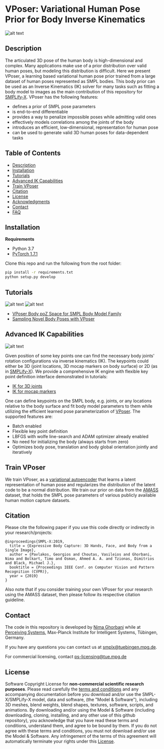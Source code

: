 # VPoser: Variational Human Pose Prior for Body Inverse Kinematics

![alt text](../support_data/vposer_samples.png "Novel Human Poses Sampled From the VPoser.")

## Description

The articulated 3D pose of the human body is high-dimensional and complex.
Many applications make use of a prior distribution over valid human poses, but modeling this distribution is difficult.
Here we present VPoser, a learning based variational human pose prior trained from a large dataset of human poses represented as SMPL bodies.
This body prior can be used as an Inverse Kinematics (IK) solver for many tasks such as fitting a body model to images
as the main contribution of this repository for [SMPLify-X](https://smpl-x.is.tue.mpg.de/).
VPoser has the following features:

- defines a prior of SMPL pose parameters
- is end-to-end differentiable
- provides a way to penalize impossible poses while admitting valid ones
- effectively models correlations among the joints of the body
- introduces an efficient, low-dimensional, representation for human pose
- can be used to generate valid 3D human poses for data-dependent tasks

## Table of Contents

* [Description](#description)
* [Installation](#installation)
* [Tutorials](#tutorials)
* [Advanced IK Capabilities](#advanced-ik-capabilities)
* [Train VPoser](#train-vposer)
* [Citation](#citation)
* [License](#license)
* [Acknowledgments](#acknowledgments)
* [Contact](#contact)
* [FAQ](https://github.com/nghorbani/human_body_prior/wiki/FAQ)

## Installation

**Requirements**

- Python 3.7
- [PyTorch 1.7.1](https://pytorch.org/get-started)

[comment]: <> (- [Torchgeometry 0.1.2]&#40;https://pypi.org/project/torchgeometry/0.1.2/&#41;)

[comment]: <> (- [Body Visualizer]&#40;https://github.com/nghorbani/body_visualizer&#41; for visualizations)


Clone this repo and run the following from the root folder:

```bash
pip install -r requirements.txt
python setup.py develop
```

## Tutorials

![alt text](../support_data/latent_interpolation_1.gif "Interpolation of novel poses on the smoother VPoser latent space.")
![alt text](../support_data/latent_interpolation_2.gif "Interpolation of novel poses on the smoother VPoser latent space.")

* [VPoser Body poZ Space for SMPL Body Model Family](../tutorials/vposer.ipynb)
* [Sampling Novel Body Poses with VPoser](../tutorials/vposer_sampling.ipynb)

## Advanced IK Capabilities

![alt text](../support_data/SMPL_inverse_kinematics.gif "Batched SMPL Inverse Kinematics With Learned Body Prior")

Given position of some key points one can find the necessary body joints' rotation configurations via inverse kinematics (IK).
The keypoints could either be 3D (joint locations, 3D mocap markers on body surface) or 2D (as in [SMPLify-X](https://smpl-x.is.tue.mpg.de/)).
We provide a comprehensive IK engine with flexible key point definition interface demonstrated in tutorials:

- [IK for 3D joints](../tutorials/ik_example_joints.py)
- [IK for mocap markers](../tutorials/ik_example_mocap.py)

One can define keypoints on the SMPL body, e.g. joints, or any locations relative to the body surface
and fit body model parameters to them while utilizing the efficient learned pose parameterization of
[VPoser](https://github.com/nghorbani/human_body_prior). The supported features are:

- Batch enabled
- Flexible key point definition
- LBFGS with wolfe line-search and ADAM optimizer already enabled
- No need for initializing the body (always starts from zero)
- Optimizes body pose, translation and body global orientation jointly and iteratively

## Train VPoser

We train VPoser, as a [variational autoencoder](https://arxiv.org/abs/1312.6114)
that learns a latent representation of human pose and regularizes the distribution of the latent code
to be a normal distribution.
We train our prior on data from the [AMASS](https://amass.is.tue.mpg.de/) dataset,
that holds the SMPL pose parameters of various publicly available human motion capture datasets.

## Citation

Please cite the following paper if you use this code directly or indirectly in your research/projects:

```
@inproceedings{SMPL-X:2019,
  title = {Expressive Body Capture: 3D Hands, Face, and Body from a Single Image},
  author = {Pavlakos, Georgios and Choutas, Vasileios and Ghorbani, Nima and Bolkart, Timo and Osman, Ahmed A. A. and Tzionas, Dimitrios and Black, Michael J.},
  booktitle = {Proceedings IEEE Conf. on Computer Vision and Pattern Recognition (CVPR)},
  year = {2019}
}
```

Also note that if you consider training your own VPoser for your research using the AMASS dataset,
then please follow its respective citation guideline.

## Contact

The code in this repository is developed by [Nima Ghorbani](https://nghorbani.github.io/)
while at [Perceiving Systems](https://ps.is.mpg.de/), Max-Planck Institute for Intelligent Systems, Tübingen, Germany.

If you have any questions you can contact us at [smplx@tuebingen.mpg.de](mailto:smplx@tuebingen.mpg.de).

For commercial licensing, contact [ps-licensing@tue.mpg.de](mailto:ps-licensing@tue.mpg.de)

## License

Software Copyright License for **non-commercial scientific research purposes**.
Please read carefully the [terms and conditions](../LICENSE) and any accompanying documentation before you download and/or use the SMPL-X/SMPLify-X model, data and software, (the "Model & Software"), including 3D meshes, blend weights, blend shapes,
textures, software, scripts, and animations. By downloading and/or using the Model & Software (including downloading, cloning, installing, and any other use of this github repository), you acknowledge that you have read these terms and conditions,
understand them, and agree to be bound by them. If you do not agree with these terms and conditions, you must not download and/or use the Model & Software. Any infringement of the terms of this agreement will automatically terminate your rights under
this [License](../LICENSE).
